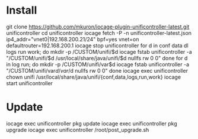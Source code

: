 # Install

  git clone https://github.com/mkuron/iocage-plugin-unificontroller-latest.git unificontroller
  cd unificontroller
  iocage fetch -P -n unificontroller-latest.json ip4_addr="vnet0|192.168.200.21/24" bpf=yes vnet=on defaultrouter=192.168.200.1
  iocage stop unificontroller
  for d in conf data dl logs run work; do
    mkdir -p /CUSTOM/unifi/$d
    iocage fstab unificontroller -a "/CUSTOM/unifi/$d /usr/local/share/java/unifi/$d nullfs rw 0 0"
  done
  for d in log run; do
    mkdir -p /CUSTOM/unifi/var$d
    iocage fstab unificontroller -a "/CUSTOM/unifi/var$d /var/$d nullfs rw 0 0"
  done
  iocage exec unificontroller chown unifi /usr/local/share/java/unifi/{conf,data,logs,run,work}
  iocage start unificontroller

# Update

  iocage exec unificontroller pkg update
  iocage exec unificontroller pkg upgrade
  iocage exec unificontroller /root/post_upgrade.sh
